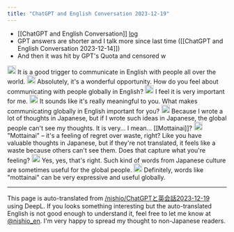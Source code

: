 ```yaml
---
title: "ChatGPT and English Conversation 2023-12-19"
---
```


- [[ChatGPT and English Conversation]]
[log](https://chat.openai.com/share/18b4cd61-9863-4aba-a7cd-7633ae70c8dc)
- GPT answers are shorter and I talk more since last time ([[ChatGPT and English Conversation 2023-12-14]])
- And then it was hit by GPT's Quota and censored w

<img src='https://scrapbox.io/api/pages/nishio-en/nishio/icon' alt='nishio.icon' height="19.5"/> It is a good trigger to communicate in English with people all over the world.
<img src='https://scrapbox.io/api/pages/nishio-en/oral keichobot/icon' alt='oral keichobot.icon' height="19.5"/> Absolutely, it's a wonderful opportunity. How do you feel about communicating with people globally in English?
<img src='https://scrapbox.io/api/pages/nishio-en/nishio/icon' alt='nishio.icon' height="19.5"/> I feel it is very important for me.
<img src='https://scrapbox.io/api/pages/nishio-en/oral keichobot/icon' alt='oral keichobot.icon' height="19.5"/> It sounds like it's really meaningful to you. What makes communicating globally in English important for you?
<img src='https://scrapbox.io/api/pages/nishio-en/nishio/icon' alt='nishio.icon' height="19.5"/> Because I wrote a lot of thoughts in Japanese, but if I wrote such ideas in Japanese, the global people can't see my thoughts. It is very... I mean... [[Mottainai]]?
<img src='https://scrapbox.io/api/pages/nishio-en/oral keichobot/icon' alt='oral keichobot.icon' height="19.5"/> "Mottainai" – it's a feeling of regret over waste, right? Like you have valuable thoughts in Japanese, but if they're not translated, it feels like a waste because others can't see them. Does that capture what you're feeling?
<img src='https://scrapbox.io/api/pages/nishio-en/nishio/icon' alt='nishio.icon' height="19.5"/> Yes, yes, that's right. Such kind of words from Japanese culture are sometimes useful for the global people.
<img src='https://scrapbox.io/api/pages/nishio-en/oral keichobot/icon' alt='oral keichobot.icon' height="19.5"/> Definitely, words like "mottainai" can be very expressive and useful globally.

---
This page is auto-translated from [/nishio/ChatGPTと英会話2023-12-19](https://scrapbox.io/nishio/ChatGPTと英会話2023-12-19) using DeepL. If you looks something interesting but the auto-translated English is not good enough to understand it, feel free to let me know at [@nishio_en](https://twitter.com/nishio_en). I'm very happy to spread my thought to non-Japanese readers.